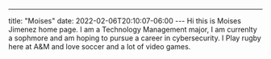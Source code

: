 ---
title: "Moises"
date: 2022-02-06T20:10:07-06:00
--- Hi this is Moises Jimenez home page. I am a Technology Management major, I am currenlty a sophmore and am hoping to pursue a career in cybersecurity. I Play rugby here at A&M and love soccer and a lot of video games. 



